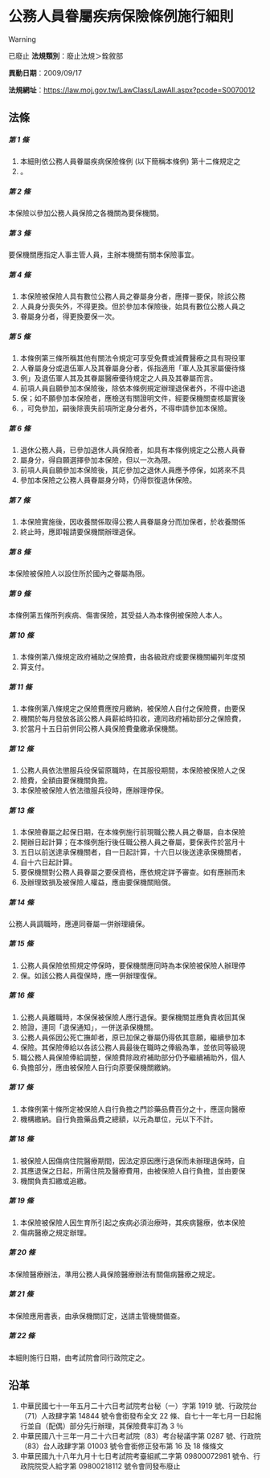 # 公務人員眷屬疾病保險條例施行細則


> [!WARNING]
> 已廢止
**法規類別**：廢止法規＞銓敘部

**異動日期**：2009/09/17  

**法規網址**：https://law.moj.gov.tw/LawClass/LawAll.aspx?pcode=S0070012



## 法條
##### 第 1 條
1. 本細則依公務人員眷屬疾病保險條例 (以下簡稱本條例) 第十二條規定之
1. 。

##### 第 2 條
本保險以參加公務人員保險之各機關為要保機關。

##### 第 3 條
要保機關應指定人事主管人員，主辦本機關有關本保險事宜。

##### 第 4 條
1. 本保險被保險人具有數位公務人員之眷屬身分者，應擇一要保，除該公務
1. 人員身分喪失外，不得更換。但於參加本保險後，始具有數位公務人員之
1. 眷屬身分者，得更換要保一次。

##### 第 5 條
1. 本條例第三條所稱其他有關法令規定可享受免費或減費醫療之具有現役軍
1. 人眷屬身分或退伍軍人及其眷屬身分者，係指適用「軍人及其家屬優待條
1. 例」及退伍軍人其及其眷屬醫療優待規定之人員及其眷屬而言。
1. 前項人員自願參加本保險後，除依本條例規定辦理退保者外，不得中途退
1. 保；如不願參加本保險者，應檢送有關證明文件，經要保機關查核屬實後
1. ，可免參加，嗣後除喪失前項所定身分者外，不得申請參加本保險。

##### 第 6 條
1. 退休公務人員，已參加退休人員保險者，如具有本條例規定之公務人員眷
1. 屬身分，得自願選擇參加本保險，但以一次為限。
1. 前項人員自願參加本保險後，其庀參加之退休人員應予停保，如將來不具
1. 參加本保險之公務人員眷屬身分時，仍得恢復退休保險。

##### 第 7 條
1. 本保險實施後，因收養關係取得公務人員眷屬身分而加保者，於收養關係
1. 終止時，應即報請要保機關辦理退保。

##### 第 8 條
本保險被保險人以設住所於國內之眷屬為限。

##### 第 9 條
本條例第五條所列疾病、傷害保險，其受益人為本條例被保險人本人。

##### 第 10 條
1. 本條例第八條規定政府補助之保險費，由各級政府或要保機關編列年度預
1. 算支付。

##### 第 11 條
1. 本條例第八條規定之保險費應按月繳納，被保險人自付之保險費，由要保
1. 機關於每月發放各該公務人員薪給時扣收，連同政府補助部分之保險費，
1. 於當月十五日前併同公務人員保險費彙繳承保機關。

##### 第 12 條
1. 公務人員依法懲服兵役保留原職時，在其服役期間，本保險被保險人之保
1. 險費，全額由要保機關負擔。
1. 本保險被保險人依法徵服兵役時，應辦理停保。

##### 第 13 條
1. 本保險眷屬之起保日期，在本條例施行前現職公務人員之眷屬，自本保險
1. 開辦日起計算；在本條例施行後任職公務人員之眷屬，要保表件於當月十
1. 五日以前送達承保機關者，自一日起計算，十六日以後送達承保機關者，
1. 自十六日起計算。
1. 要保機關對公務人員眷屬之要保資格，應依規定詳予審查。如有應辦而未
1. 及辦理致損及被保險人權益，應由要保機關賠償。

##### 第 14 條
公務人員調職時，應連同眷屬一併辦理續保。

##### 第 15 條
1. 公務人員保險依照規定停保時，要保機關應同時為本保險被保險人辦理停
1. 保。如該公務人員復保時，應一併辦理復保。

##### 第 16 條
1. 公務人員離職時，本保保被保險人應行退保。要保機關並應負責收回其保
1. 險證，連同「退保通知」，一併送承保機關。
1. 公務人員係因公死亡撫卹者，原已加保之眷屬仍得依其意願，繼續參加本
1. 保險。其保險俸給以各該公務人員最後在職時之俸級為準，並依同等級現
1. 職公務人員保險俸給調整，保險費除政府補助部分仍予繼續補助外，個人
1. 負擔部分，應由被保險人自行向原要保機關繳納。

##### 第 17 條
1. 本條例第十條所定被保險人自行負擔之門診藥品費百分之十，應逕向醫療
1. 機構繳納。自行負擔藥品費之總額，以元為單位，元以下不計。

##### 第 18 條
1. 被保險人因傷病住院醫療期間，因法定原因應行退保而未辦理退保時，自
1. 其應退保之日起，所需住院及醫療費用，由被保險人自行負擔，並由要保
1. 機關負責扣繳或追繳。

##### 第 19 條
1. 本保險被保險人因生育所引起之疾病必須治療時，其疾病醫療，依本保險
1. 傷病醫療之規定辦理。

##### 第 20 條
本保險醫療辦法，準用公務人員保險醫療辦法有關傷病醫療之規定。

##### 第 21 條
本保險應用書表，由承保機關訂定，送請主管機關備查。

##### 第 22 條
本細則施行日期，由考試院會同行政院定之。

## 沿革
1. 中華民國七十一年五月二十六日考試院考台秘（一）字第 1919 號、行政院台（71）人政肆字第 14844  號令會銜發布全文 22 條、自七十一年七月一日起施行並自（配偶）部分先行辦理，其保險費率訂為 3  ％
1. 中華民國八十三年一月二十六日考試院（83）考台秘議字第 0287 號、行政院（83）台人政肆字第 01003  號令會銜修正發布第 16 及 18 條條文
1. 中華民國九十八年九月十七日考試院考臺組貳二字第 09800072981  號令、行政院院受人給字第 09800218112  號令會同發布廢止
